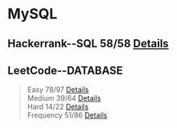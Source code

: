 
# MySQL
## Hackerrank--SQL 58/58 [Details](https://github.com/chongchong6/SQL/tree/master/HackerRank_SQL)
## LeetCode--DATABASE 
> Easy 78/97 [Details](https://github.com/chongchong6/SQL/tree/master/LeetCode/Easy)<br>
> Medium 39/64 [Details](https://github.com/chongchong6/SQL/tree/master/LeetCode/Medium)<br>
> Hard 14/22 [Details](https://github.com/chongchong6/SQL/tree/master/LeetCode/Hard)<br>
> Frequency 51/86 [Details](https://github.com/cc59chong/SQL-Practice/tree/master/LeetCode/Frequency)
